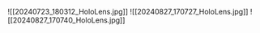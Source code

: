 ![[20240723_180312_HoloLens.jpg]]
![[20240827_170727_HoloLens.jpg]]
![[20240827_170740_HoloLens.jpg]]